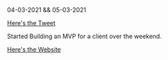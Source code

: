 04-03-2021 && 05-03-2021

[Here's the Tweet](https://twitter.com/umuks_/status/1368902819537903617?s=20)
 

Started Building an MVP for a client over the weekend.

[Here's the Website](https://sonusi-art.gnest.tech)
